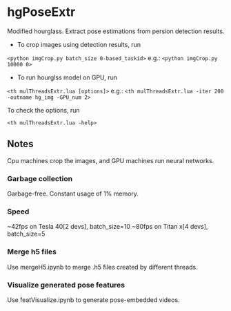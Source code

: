 # hgPoseExtr
Modified hourglass. Extract pose estimations from persion detection results.

* To crop images using detection results, run

`<python imgCrop.py batch_size 0-based_taskid>` e.g.: `<python imgCrop.py 10000 0>`

* To run hourglss model on GPU, run

`<th mulThreadsExtr.lua [options]>` e.g.:  `<th mulThreadsExtr.lua -iter 200 -outname hg_img -GPU_num 2>`

To check the options, run

`<th mulThreadsExtr.lua -help>`

## Notes
Cpu machines crop the images, and GPU machines run neural networks.

### Garbage collection
Garbage-free. Constant usage of 1% memory.

### Speed
~42fps on Tesla 40[2 devs], batch_size=10
~80fps on Titan x[4 devs], batch_size=5

### Merge h5 files
Use mergeH5.ipynb to merge .h5 files created by different threads.

### Visualize generated pose features
Use featVisualize.ipynb to generate pose-embedded videos.
